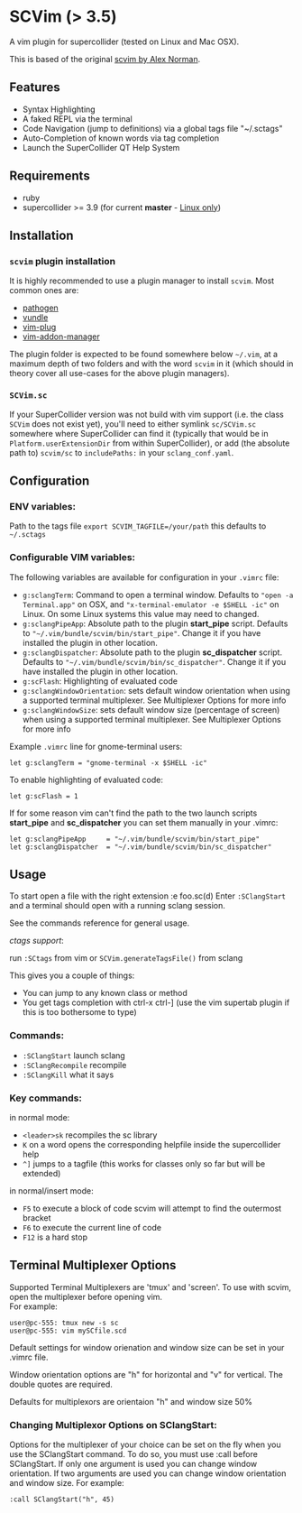 SCVim (> 3.5)
==============

A vim plugin for supercollider (tested on Linux and Mac OSX).

This is based of the original [scvim by Alex Norman](http://www.x37v.info/scvim/).

Features
--------

* Syntax Highlighting
* A faked REPL via the terminal
* Code Navigation (jump to definitions) via a global tags file "~/.sctags"
* Auto-Completion of known words via tag completion
* Launch the SuperCollider QT Help System

Requirements
------------

* ruby
* supercollider >= 3.9 (for current **master** - [Linux only](https://github.com/supercollider/scvim/issues/27))

Installation
------------

### `scvim` plugin installation

It is highly recommended to use a plugin manager to install `scvim`. Most
common ones are:

* [pathogen](https://github.com/tpope/vim-pathogen)
* [vundle](https://github.com/VundleVim/Vundle.vim)
* [vim-plug](https://github.com/junegunn/vim-plug)
* [vim-addon-manager](https://github.com/MarcWeber/vim-addon-manager)

The plugin folder is expected to be found somewhere below `~/.vim`, at a
maximum depth of two folders and with the word `scvim` in it (which should in
theory cover all use-cases for the above plugin managers).

### `SCVim.sc`

If your SuperCollider version was not build with vim support (i.e. the class
`SCVim` does not exist yet), you'll need to either symlink `sc/SCVim.sc`
somewhere where SuperCollider can find it (typically that would be in
`Platform.userExtensionDir` from within SuperCollider), or add (the absolute
path to) `scvim/sc` to `includePaths:` in your `sclang_conf.yaml`.

Configuration
-------------

### ENV variables:

Path to the tags file
`export SCVIM_TAGFILE=/your/path` this defaults to `~/.sctags`

### Configurable VIM variables:

The following variables are available for configuration in your `.vimrc` file:

* `g:sclangTerm`: Command to open a terminal window. Defaults to `"open -a
Terminal.app"` on OSX, and `"x-terminal-emulator -e $SHELL -ic"` on Linux.
On some Linux systems this value may need to changed.
* `g:sclangPipeApp`: Absolute path to the plugin **start_pipe** script. Defaults
to `"~/.vim/bundle/scvim/bin/start_pipe"`.
Change it if you have installed the plugin in other location.
* `g:sclangDispatcher`: Absolute path to the plugin **sc_dispatcher** script.
Defaults to `"~/.vim/bundle/scvim/bin/sc_dispatcher"`.
Change it if you have installed the plugin in other location.
* `g:scFlash`: Highlighting of evaluated code
* `g:sclangWindowOrientation`: sets default window orientation when using
a supported terminal multiplexer. See Multiplexer Options for more info
* `g:sclangWindowSize`: sets default window size (percentage of screen) when using a supported 
terminal multiplexer. See Multiplexer Options for more info

Example `.vimrc` line for gnome-terminal users:

    let g:sclangTerm = "gnome-terminal -x $SHELL -ic"

To enable highlighting of evaluated code:

    let g:scFlash = 1

If for some reason vim can't find the path to the two launch scripts
**start_pipe** and **sc_dispatcher** you can set them manually in your .vimrc:

    let g:sclangPipeApp     = "~/.vim/bundle/scvim/bin/start_pipe"
    let g:sclangDispatcher  = "~/.vim/bundle/scvim/bin/sc_dispatcher"

Usage
-----
To start open a file with the right extension :e foo.sc(d)
Enter `:SClangStart` and a terminal should open with a running sclang session.

See the commands reference for general usage.

_ctags support_:

run `:SCtags` from vim or `SCVim.generateTagsFile()` from sclang

This gives you a couple of things:

* You can jump to any known class or method
* You get tags completion with ctrl-x ctrl-] (use the vim supertab plugin if this is too
  bothersome to type)

### Commands:

* `:SClangStart` launch sclang
* `:SClangRecompile` recompile
* `:SClangKill` what it says

### Key commands:

in normal mode:

* `<leader>sk` recompiles the sc library
* `K` on a word opens the corresponding helpfile inside the supercollider help
* `^]` jumps to a tagfile (this works for classes only so far but will be
  extended)

in normal/insert mode:

* `F5` to execute a block of code scvim will attempt to find the outermost bracket
* `F6` to execute the current line of code
* `F12` is a hard stop

Terminal Multiplexer Options
-----

Supported Terminal Multiplexers are 'tmux' and 'screen'. To use with scvim,
open the multiplexer before opening vim.  
For example:

`user@pc-555: tmux new -s sc`  
`user@pc-555: vim mySCfile.scd`  

Default settings for window orienation and window size can be set in
your .vimrc file. 

Window orientation options are "h" for horizontal and "v" for vertical. 
The double quotes are required. 

Defaults for multiplexors are orientaion "h" and window size 50%

### Changing Multiplexor Options on SClangStart:

Options for the multiplexer of your choice can be set on the fly when you use the
SClangStart command. To do so, you must use :call before SClangStart. If only one 
argument is used you can change window orientation. If two arguments are used you
can change window orientation and window size. For example:

`:call SClangStart("h", 45)`


